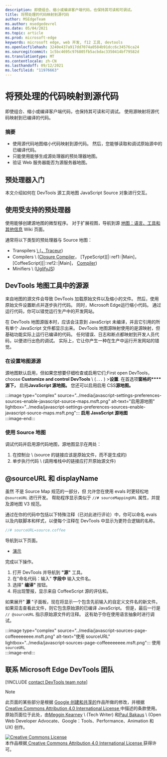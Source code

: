 ```yaml
---
description: 即使组合、缩小或编译客户端代码，也保持其可读和可调试。
title: 将预处理的代码映射到源代码
author: MSEdgeTeam
ms.author: msedgedevrel
ms.date: 05/04/2021
ms.topic: article
ms.prod: microsoft-edge
keywords: microsoft edge, web 开发, f12 工具, devtools
ms.openlocfilehash: 3240e437a917dd7074a0584b91dcc6c34576ca24
ms.sourcegitcommit: 1c5bc4695c976805fb5acbdac3350414bf79582d
ms.translationtype: MT
ms.contentlocale: zh-CN
ms.lasthandoff: 09/12/2021
ms.locfileid: "11976663"
---
```

<!-- Copyright Meggin Kearney and Paul Bakaus

   Licensed under the Apache License, Version 2.0 (the "License");
   you may not use this file except in compliance with the License.
   You may obtain a copy of the License at

       https://www.apache.org/licenses/LICENSE-2.0

   Unless required by applicable law or agreed to in writing, software
   distributed under the License is distributed on an "AS IS" BASIS,
   WITHOUT WARRANTIES OR CONDITIONS OF ANY KIND, either express or implied.
   See the License for the specific language governing permissions and
   limitations under the License.  -->  
# <a name="map-preprocessed-code-to-source-code"></a>将预处理的代码映射到源代码  

即使组合、缩小或编译客户端代码，也保持其可读和可调试。  使用源映射将源代码映射到已编译的代码。  

### <a name="summary"></a>摘要  

*   使用源代码地图缩小代码映射到源代码。  然后，您能够读取和调试原始源中的已编译代码。  
*   只能使用能够生成源处理器的预处理器地图。  
*   验证 Web 服务器能否为源服务器地图。  
    
<!--todo: add link to preprocessors capable of producing Source Maps when section is available -->  
<!--[]: /web/tools/setup/setup-preprocessors?#supported_preprocessors ""  -->  

## <a name="get-started-with-preprocessors"></a>预处理器入门  

本文介绍如何在 DevTools 源工具地图 JavaScript Source 对象进行交互。  <!--For a first overview of what preprocessors are, how each may help, and how Source Maps work; navigate to Set Up CSS & JS Preprocessors.  -->  

<!--todo: add link to Set Up CSS & JS Preprocessors when section is available -->  
<!--[]: /web/tools/setup/setup-preprocessors#debugging-and-editing-preprocessed-content ""  -->  

## <a name="use-a-supported-preprocessor"></a>使用受支持的预处理器  

使用能够创建源地图的微型程序。  <!--For the most popular options, navigate to preprocessor support section.  -->  对于扩展视图，导航到源 [地图：语言、工具和其他信息][GitHubWikiSourceMapsLanguagesTools] Wiki 页面。  

<!--todo: add link to display the preprocessor support section when section is available -->  
<!--[]: /web/tools/setup/setup-preprocessors?#supported_preprocessors ""  -->  

通常将以下类型的预处理器与 Source 地图：  

*   Transpilers [\ (，Traceur][BabelJS]\) [][GitHubWikiGoogleTraceurCompiler]  
*   Compilers \ ([Closure Compiler][GitHubGoogleClosureCompiler]， [TypeScript][|::ref1::|Main]， [CoffeeScript][|::ref2::|Main]， [Compiler][DartMain]\)   
*   Minifiers \ ([UglifyJS][GitHubMishooUglifyJS]\)   
    
## <a name="source-maps-in-devtools-sources-tool"></a>DevTools 地图工具中的源源  

来自地图的源文件会导致 DevTools 加载原始文件以及缩小的文件。  然后，使用原始文件设置断点并逐步执行代码。  同时，Microsoft Edge运行缩小代码。  通过运行代码，你可以错觉运行生产中的开发网站。  

在 DevTools 地图源版本时，应该会注意到 JavaScript 未编译，并且它引用的所有单个 JavaScript 文件都显示出来。  DevTools 地图源映射使用的是源映射，但基础功能实际上运行已编译的代码。  任何错误、日志和断点都映射到开发人员代码，以便进行出色的调试。  实际上，它让你产生一种在生产中运行开发网站的错觉。  

### <a name="enable-source-maps-in-settings"></a>在设置地图源源  

源地图默认启用<!-- \(as of Microsoft Edge 39\)-->，但如果您想要仔细检查或启用它们;First open DevTools， choose **Customize and control DevTools** \ (`...` \) >**设置**.  在首选项**窗格的****源下，** 启用**JavaScript 源地图。**  您还可以启用启用 CSS**源地图。**  

:::image type="complex" source="../media/javascript-settings-preferences-sources-enable-javascript-source-maps.msft.png" alt-text="启用源地图" lightbox="../media/javascript-settings-preferences-sources-enable-javascript-source-maps.msft.png":::
   **启用 JavaScript 源地图**  
:::image-end:::  

### <a name="debugging-with-source-maps"></a>使用 Source 地图  

调试代码并启用源代码地图，源地图显示在两处：  

1.  在控制台 \ (source 的链接应该是原始文件，而不是生成的\)   
1.  单步执行代码 \ (调用堆栈中的链接应打开原始源文件\)   
    
<!--todo: add link to debugging your code when section is available -->  
<!--[DebugBreakpointsStepCode]: ../debug/breakpoints/step-code.md ""  -->  

## <a name="sourceurl-and-displayname"></a>@sourceURL 和 displayName  

虽然 不是 Source Map 规范的一部分，但 允许您在使用 evals 时更轻松地 `@sourceURL` 进行开发。  帮助程序显示类似于 `//# sourceMappingURL` 属性，并提及源地图 V3 规范。  

通过在你的代码中包括以下特殊注释（已对此进行评论）中，你可以命名 evals 以及内联脚本和样式，以便每个注释在 DevTools 中显示为更符合逻辑的名称。  

```javascript
//# sourceURL=source.coffee
```  

导航到以下页面。  

*   [演示][CssNinjaDemoSourceMapping]

完成以下操作。  

1.  打开 DevTools 并导航到 **"源"** 工具。  
1.  在"命名代码：输入" **字段中** 输入文件名。  
1.  选择" **编译"** 按钮。  
1.  将出现警报，显示来自 CoffeeScript 源的评估和。  
    
如果展开" **源** "子面板，现在将显示一个包含先前输入的自定义文件名的新文件。  如果双击查看此文件，则它包含原始源的已编译 JavaScript。  但是，最后一行是 `// @sourceURL` 指示原始源文件的注释。  这有助于你在使用语言抽象时进行调试。  

:::image type="complex" source="../media/javascript-sources-page-coffeeeeeeee.msft.png" alt-text="使用 sourceURL" lightbox="../media/javascript-sources-page-coffeeeeeeee.msft.png":::
   使用 `sourceURL`  
:::image-end:::  

## <a name="getting-in-touch-with-the-microsoft-edge-devtools-team"></a>联系 Microsoft Edge DevTools 团队

[!INCLUDE [contact DevTools team note](../includes/contact-devtools-team-note.md)]  

<!-- links -->  

[BabelJS]: https://babeljs.io "一个 JavaScript 编译器"  

[CoffeeScriptMain]: https://coffeescript.org "CoffeeScript"  

[CssNinjaDemoSourceMapping]: https://www.thecssninja.com/demo/source_mapping/compile.html "//# sourceURL eval 命名的简单示例"  

[DartMain]: https://www.dartlang.org "英语（英语）"  

[GitHubGoogleClosureCompiler]: https://github.com/google/closure-compiler "google/closure-compiler |GitHub"  

[GitHubMishooUglifyJS]: https://github.com/mishoo/UglifyJS "mishoo/UglifyJS |GitHub"  

[GitHubWikiSourceMapsLanguagesTools]: https://github.com/ryanseddon/source-map/wiki/Source-maps:-languages,-tools-and-other-info "源地图：语言、工具和其他|GitHub Wiki"  

[GitHubWikiGoogleTraceurCompiler]: https://github.com/google/traceur-compiler/wiki/Getting-Started "入门 - google/traceur-compiler |GitHub Wiki"  

[TypeScriptMain]: https://www.typescriptlang.org "TypeScript"  

> [!NOTE]
> 此页面的某些部分是根据 [Google 创建和共享的][GoogleSitePolicies]作品所做的修改，并根据[ Creative Commons Attribution 4.0 International License ][CCA4IL]中描述的条款使用。  
> 原始页面位于此处，[](https://developers.google.com/web/tools/chrome-devtools/javascript/source-maps)由[Meggin Kearney][MegginKearney] \ (Tech Writer\) 和[Paul Bakaus][PaulBakaus] \ (Open Web Developer Advocate、Google：Tools、Performance、Animation 和 UX\) 创作。  

[![Creative Commons License][CCby4Image]][CCA4IL]  
本作品根据[ Creative Commons Attribution 4.0 International License ][CCA4IL]获得许可。  

[CCA4IL]: https://creativecommons.org/licenses/by/4.0  
[CCby4Image]: https://i.creativecommons.org/l/by/4.0/88x31.png  
[GoogleSitePolicies]: https://developers.google.com/terms/site-policies  
[KayceBasques]: https://developers.google.com/web/resources/contributors#kayce-basques  
[MegginKearney]: https://developers.google.com/web/resources/contributors#meggin-kearney  
[PaulBakaus]: https://developers.google.com/web/resources/contributors#paul-bakaus  
